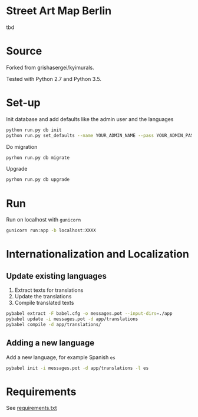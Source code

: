 # Street Art Map Berlin

tbd

# Source

Forked from grishasergei/kyimurals.

Tested with Python 2.7 and Python 3.5.

# Set-up

Init database and add defaults like the admin user and the languages
```bash
python run.py db init
python run.py set_defaults --name YOUR_ADMIN_NAME --pass YOUR_ADMIN_PASS
```

Do migration
```bash
pyrhon run.py db migrate
```

Upgrade
```bash
pyrhon run.py db upgrade
```

# Run

Run on localhost with `gunicorn`
```bash
gunicorn run:app -b localhost:XXXX
```

# Internationalization and Localization

## Update existing languages
1. Extract texts for translations
2. Update the translations
3. Compile translated texts

```bash
pybabel extract -F babel.cfg -o messages.pot --input-dirs=./app
pybabel update -i messages.pot -d app/translations
pybabel compile -d app/translations/
```

## Adding a new language

Add a new language, for example Spanish `es`
```bash
pybabel init -i messages.pot -d app/translations -l es
```

# Requirements

See [requirements.txt](./requirements.txt)
